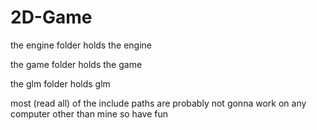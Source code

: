 # 2D-Game

the engine folder holds the engine

the game folder holds the game

the glm folder holds glm

most (read all) of the include paths are probably not gonna work on any computer other than mine so have fun
